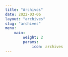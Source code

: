 ```yaml
---
title: "Archivos"
date: 2022-03-06
layout: "archives"
slug: "archives"
menu:
    main:
        weight: 2
        params: 
            icon: archives
---
```

